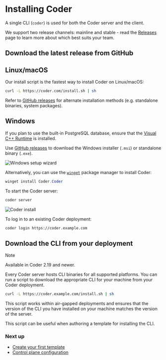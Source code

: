 # Installing Coder

A single CLI (`coder`) is used for both the Coder server and the client.

We support two release channels: mainline and stable - read the
[Releases](./releases/index.md) page to learn more about which best suits your team.

## Download the latest release from GitHub

<div class="tabs">

## Linux/macOS

Our install script is the fastest way to install Coder on Linux/macOS:

```sh
curl -L https://coder.com/install.sh | sh
```

Refer to [GitHub releases](https://github.com/DanielRondonGarcia/coder/releases) for
alternate installation methods (e.g. standalone binaries, system packages).

## Windows

If you plan to use the built-in PostgreSQL database, ensure that the
[Visual C++ Runtime](https://learn.microsoft.com/en-US/cpp/windows/latest-supported-vc-redist#latest-microsoft-visual-c-redistributable-version)
is installed.

Use [GitHub releases](https://github.com/DanielRondonGarcia/coder/releases) to download the
Windows installer (`.msi`) or standalone binary (`.exe`).

![Windows setup wizard](../images/install/windows-installer.png)

Alternatively, you can use the
[`winget`](https://learn.microsoft.com/en-us/windows/package-manager/winget/#use-winget)
package manager to install Coder:

```powershell
winget install Coder.Coder
```

</div>

To start the Coder server:

```sh
coder server
```

![Coder install](../images/screenshots/welcome-create-admin-user.png)

To log in to an existing Coder deployment:

```sh
coder login https://coder.example.com
```

## Download the CLI from your deployment

> [!NOTE]
> Available in Coder 2.19 and newer.

Every Coder server hosts CLI binaries for all supported platforms. You can run a
script to download the appropriate CLI for your machine from your Coder
deployment.

```sh
curl -L https://coder.example.com/install.sh | sh
```

This script works within air-gapped deployments and ensures that the version of
the CLI you have installed on your machine matches the version of the server.

This script can be useful when authoring a template for installing the CLI.

### Next up

- [Create your first template](../tutorials/template-from-scratch.md)
- [Control plane configuration](../admin/setup/index.md)
